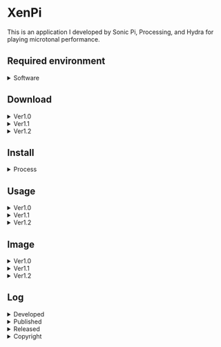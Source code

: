# XenPi
This is an application I developed by Sonic Pi, Processing, and Hydra for playing microtonal performance.

## Required environment
<details>
  <summary>Software</summary>
<ol>
<li><a href="https://sonic-pi.net/">Sonic Pi</a></li>
<li><a href="https://processing.org/">Processing </a><i>(If you want to arrange this application)</i></li>
<li><a href="https://hydra.ojack.xyz/">Hydra </a><i>(from ver1.2)</i></li>
</ol>
</details>

## Download
<details>
  <summary>Ver1.0</summary>
<li><a href="https://github.com/Uchida16104/XenPi/blob/main/ver1.0/XenPi.pde">macOS(Intel 64bit)</a><i> - Just download .pde and .rb files.</i></li>
<li><a href="https://github.com/Uchida16104/XenPi/raw/main/ver1.0/macos-aarch64.zip">macOS(Apple Silicon)</a></li>
<li><a href="https://github.com/Uchida16104/XenPi/raw/main/ver1.0/windows-amd64.zip">Windows(Intel 64bit)</a></li>
<li><a href="https://github.com/Uchida16104/XenPi/raw/main/ver1.0/linux-amd64.zip">Linux(Intel 64bit)</a></li>
<li><a href="https://github.com/Uchida16104/XenPi/raw/main/ver1.0/linux-arm.zip">Linux(Raspberry Pi 32bit</a></li>
<li><a href="https://github.com/Uchida16104/XenPi/raw/main/ver1.0/linux-aarch64.zip">Linux(Raspberry Pi 64bit)</a></li>
</details>
<details>
  <summary>Ver1.1</summary>
<li><a href="https://github.com/Uchida16104/XenPi/blob/main/ver1.1/XenPi.pde">macOS(Intel 64bit)</a><i> - Just download .pde and .rb files.</i></li>
<li><a href="https://github.com/Uchida16104/XenPi/raw/main/ver1.1/macos-aarch64.zip">macOS(Apple Silicon)</a></li>
<li><a href="https://github.com/Uchida16104/XenPi/raw/main/ver1.1/windows-amd64.zip">Windows(Intel 64bit)</a></li>
<li><a href="https://github.com/Uchida16104/XenPi/raw/main/ver1.1/linux-amd64.zip">Linux(Intel 64bit)</a></li>
<li><a href="https://github.com/Uchida16104/XenPi/raw/main/ver1.1/linux-arm.zip">Linux(Raspberry Pi 32bit)</a></li>
<li><a href="https://github.com/Uchida16104/XenPi/raw/main/ver1.1/linux-aarch64.zip">Linux(Raspberry Pi 64bit)</a></li>
</details>
<details>
  <summary>Ver1.2</summary>
<li><a href="https://github.com/Uchida16104/XenPi/blob/main/ver1.2/XenPi.pde">macOS(Intel 64bit)</a><i> - Just download .pde, .rb, and .js files.</i></li>
<li><a href="https://github.com/Uchida16104/XenPi/raw/main/ver1.2/macos-aarch64.zip">macOS(Apple Silicon)</a></li>
<li><a href="https://github.com/Uchida16104/XenPi/raw/main/ver1.2/windows-amd64.zip">Windows(Intel 64bit)</a></li>
<li><a href="https://github.com/Uchida16104/XenPi/raw/main/ver1.2/linux-amd64.zip">Linux(Intel 64bit)</a></li>
<li><a href="https://github.com/Uchida16104/XenPi/raw/main/ver1.2/linux-arm.zip">Linux(Raspberry Pi 32bit)</a></li>
<li><a href="https://github.com/Uchida16104/XenPi/raw/main/ver1.2/linux-aarch64.zip">Linux(Raspberry Pi 64bit)</a></li>
</details>


## Install
<details>
  <summary>Process</summary>
  <ol>
    <li>Re-unzip the downloaded .zip file with the contents according to your operating system.</li>
    <li>Then, run the executable file (.exe, .app, .sh), do "Xen.rb" file on Sonic Pi, and do the code of "XenPi.js" after copying and pasting it on hydra (from ver1.2).</li>
  </ol>
</details>

## Usage
<details>
  <summary>Ver1.0</summary>
1. Processing
<ul>
<li>Synth - means value of synth names on Sonic Pi.</li>
<li>Amp - means amp value on Sonic Pi.</li>
<li>Pan - means pan value on Sonic Pi.</li>
<li>Attack - means attack value on Sonic Pi.</li>
<li>Decay - means decay value on Sonic Pi.</li>
<li>Sustain - means sustain value on Sonic Pi.</li>
<li>Release - means release value on Sonic Pi.</li>
<li>Edo - means Edo value on Sonic Pi (Edo means Equal Division of the Octave, and microtonal tuning).</li>
<li>Number - means what number of the microtonal is playing.</li>
<li>Chord - means value of chord names when "Mode" value shows 1.</li>
<li>Scale - means value of scale names when "Mode" value shows 2.</li>
<li>Time - means how much interval separates the sounds.</li>
<li>Mode - means when value 0 is "Note", 1 is "Chord", 2 is "Scale", and can select performance type.</li>
</ul>
2. Sonic Pi
<ul>
<li><i>Just load "Xen.rb" and run it on Sonic Pi as above.</i></li>
</ul>
</details>
<details>
  <summary>Ver1.1</summary>
1. Processing (Additional changes)
<ul>
<li>Effect - means value of effect names on Sonic Pi.</li>
<li>Mix - means value of effect volume.</li>
<li>Division - means the value specified by "Beat" is separated by which value.</li>
<li>Beat - means how many beats to adjust the rhythm.</li>
<li>Step - means how much degree of rhythmic complexity.</li>
<li>Tone - means the kind of bass drum(:bd), snare drum(:sn), and drums(:drums) tone on Sonic Pi.</li>
<li><i>1~8</i> - means the volume of the nth beat.</li>
<li><i><strong>(Deleted function of "Scale" on "Synth" and added to change just like a techno machine compare with ver1.0.)</strong></i></li>
</ul>
2. Sonic Pi
<ul>
<li><i>Just load "Xen.rb" and run it on Sonic Pi as above. <strong>(The file is changed!)</strong></i></li>
</ul>
</details>
<details>
  <summary>Ver1.2</summary>
1. Processing (Additional changes)
<ul>
<li>Group - means the kind of sample.</li>
<li>Order - means the number of sample group.</li>
<li>Speed - means the rate of sample.</li>
<li>Tuning(1~4) - Tuning1 corresponds the tuning of Synth1. Tuning2 corresponds the tuning of Synth2. Tuning3 correspond the beginning tuning of Synth3 and Tuning4 correspond the terminal tuning of Synth3.</li>
<li>Bpm - means to adjust loop(:loop) tempo.</li>
<li>Red - means to adjust the red ratio including background color.</li>
<li>Green - means to adjust the green ratio including background color.</li>
<li>Blue - means to adjust the blue ratio including background color.</li>
</ul>
2. Sonic Pi
<ul>
<li><i>Just load "Xen.rb" and run it on Sonic Pi as above. <strong>(The file is changed!)</strong></i></li>
</ul>
3. Hydra
<ul>
<li><i>Just run "Xen.js" code and run it on Hydra as above.</i></li>
</ul>
</details>
  
## Image
<details>
  <summary>Ver1.0</summary>
<img src="ver1.0/XenPi-P.png"/>
<img src="ver1.0/XenPi-SP.png"/>
</details>
<details>
  <summary>Ver1.1</summary>
<img src="ver1.1/XenPi-P.png"/>
<img src="ver1.1/XenPi-SP.png"/>
</details>
<details>
  <summary>Ver1.2</summary>
<img src="ver1.2/XenPi-P.png"/>
<img src="ver1.2/XenPi-SP.png"/>
<img src="ver1.2/XenPi-H.png"/>
</details>

## Log
<details>
  <summary>Developed</summary>
  on 25th, May, 2023
</details>
<details>
  <summary>Published</summary>
  on 26th, May, 2023
</details>
<details>
  <summary>Released</summary>
  on 22nd, June, 2023
</details>
<details>
  <summary>Copyright</summary>
  by Hirotoshi Uchida
</details>
